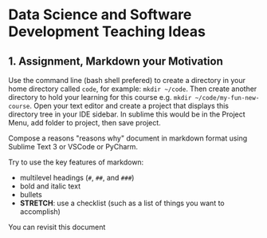 # Data Science and Software Development Teaching Ideas

## 1. Assignment, Markdown your Motivation

Use the command line (bash shell prefered) to create a directory in your home directory called `code`, for example: `mkdir ~/code`.
Then create another directory to hold your learning for this course e.g. `mkdir ~/code/my-fun-new-course`.
Open your text editor and create a project that displays this directory tree in your IDE sidebar. In sublime this would be in the Project Menu, add folder to project, then save project.

Compose a reasons "reasons why" document in markdown format using Sublime Text 3 or VSCode or PyCharm.

Try to use the key features of markdown:

- multilevel headings (`#`, `##`, and `###`)
- bold and italic text
- bullets
- **STRETCH**: use a checklist (such as a list of things you want to accomplish)

You can revisit this document
